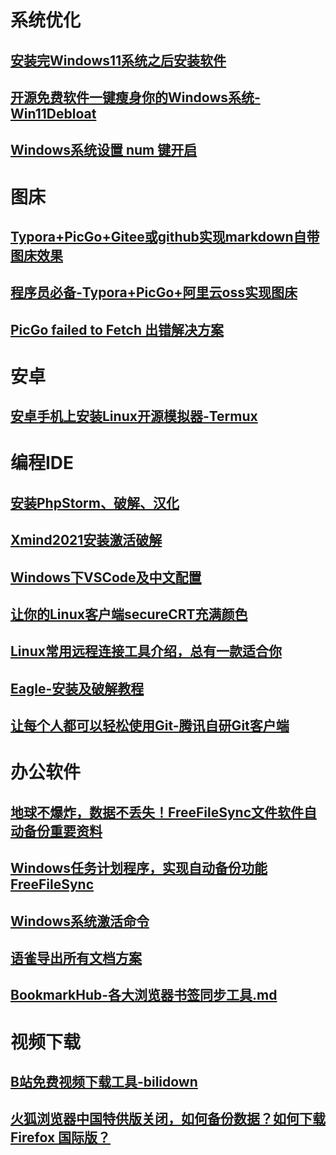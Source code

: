 # 系统优化

## [安装完Windows11系统之后安装软件](安装完Windows11系统之后安装软件.md)

## [开源免费软件一键瘦身你的Windows系统-Win11Debloat](开源免费软件一键瘦身你的Windows系统-Win11Debloat.md)

## [Windows系统设置 num 键开启](Windows系统设置num键开启.md)

# 图床

## [Typora+PicGo+Gitee或github实现markdown自带图床效果](Typora_PicGo_Gitee_markdown_pic.md)

## [程序员必备-Typora+PicGo+阿里云oss实现图床](Typora_PicGo_aliyun_oss.md)

## [PicGo failed to Fetch 出错解决方案](Typora_PicGo_failedto_Fetch.md)



# 安卓

## [安卓手机上安装Linux开源模拟器-Termux](安卓手机上安装Linux开源模拟器-Termux.md)

# 编程IDE

## [安装PhpStorm、破解、汉化](Install-PhpStorm.md)

## [Xmind2021安装激活破解](Xmind2021安装激活破解.md)

## [Windows下VSCode及中文配置](Windows下VSCode及中文配置.md)

## [让你的Linux客户端secureCRT充满颜色](让你的Linux客户端secureCRT充满颜色.md)

## [Linux常用远程连接工具介绍，总有一款适合你](Linux常用远程连接工具介绍，总有一款适合你.md)

## [Eagle-安装及破解教程](Eagle-安装及破解教程.md)

## [让每个人都可以轻松使用Git-腾讯自研Git客户端](让每个人都可以轻松使用Git-腾讯自研Git客户端.md)

# 办公软件

## [地球不爆炸，数据不丢失！FreeFileSync文件软件自动备份重要资料](地球不爆炸，数据不丢失！FreeFileSync文件软件自动备份重要资料.md)

## [Windows任务计划程序，实现自动备份功能FreeFileSync](Windows任务计划程序，实现自动备份功能FreeFileSync.md)

## [Windows系统激活命令](Windows系统激活命令.md)

## [语雀导出所有文档方案](语雀导出所有文档方案.md)

## [BookmarkHub-各大浏览器书签同步工具.md](BookmarkHub-各大浏览器书签同步工具.md)



# 视频下载

## [B站免费视频下载工具-bilidown](B站免费视频下载工具-bilidown.md)

## [火狐浏览器中国特供版关闭，如何备份数据？如何下载 Firefox 国际版？](火狐浏览器中国特供版关闭.md)

